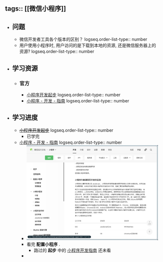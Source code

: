 tags:: [[微信小程序]]
---

- ## 问题
	- 微信开发者工具各个版本的区别？
	  logseq.order-list-type:: number
	- 用户使用小程序时, 用户访问的是下载到本地的资源, 还是微信服务器上的资源?
	  logseq.order-list-type:: number
- ## 学习资源
	- ### 官方
		- [小程序开发起步](https://developers.weixin.qq.com/community/business/course/000264e20a0dd8e69669b609451c0d)
		  logseq.order-list-type:: number
		- [小程序 - 开发 - 指南](https://developers.weixin.qq.com/miniprogram/dev/framework/)
		  logseq.order-list-type:: number
- ## 学习进度
	- ~~[小程序开发起步](https://developers.weixin.qq.com/community/business/course/000264e20a0dd8e69669b609451c0d)~~
	  logseq.order-list-type:: number
		- 已学完
	- [小程序 - 开发 - 指南](https://developers.weixin.qq.com/miniprogram/dev/framework/)
	  logseq.order-list-type:: number
		- ![image.png](../assets/image_1742636351532_0.png)
		- 看完 **配置小程序** .
			- 路过的 **起步** 中的 [小程序开发指南](https://developers.weixin.qq.com/ebook?action=get_post_info&docid=0008aeea9a8978ab0086a685851c0a) 还未看
		-